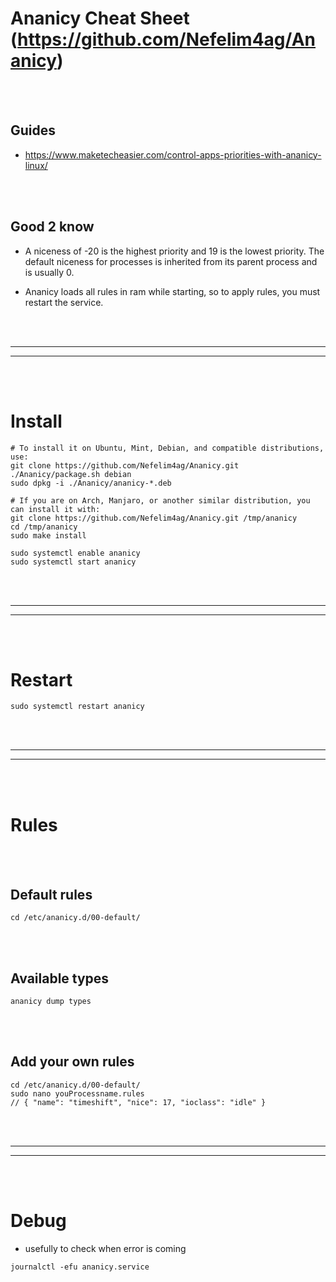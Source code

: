 # Ananicy Cheat Sheet (https://github.com/Nefelim4ag/Ananicy)

<br><br>

## Guides
- https://www.maketecheasier.com/control-apps-priorities-with-ananicy-linux/

<br><br>

## Good 2 know
- A niceness of -20 is the highest priority and 19 is the lowest priority. The default niceness for processes is inherited from its parent process and is usually 0.

- Ananicy loads all rules in ram while starting, so to apply rules, you must restart the service.









<br><br>
________________________________
________________________________
<br><br>


# Install
```shell
# To install it on Ubuntu, Mint, Debian, and compatible distributions, use:
git clone https://github.com/Nefelim4ag/Ananicy.git
./Ananicy/package.sh debian
sudo dpkg -i ./Ananicy/ananicy-*.deb

# If you are on Arch, Manjaro, or another similar distribution, you can install it with:
git clone https://github.com/Nefelim4ag/Ananicy.git /tmp/ananicy
cd /tmp/ananicy
sudo make install
```

```shell
sudo systemctl enable ananicy
sudo systemctl start ananicy
```




<br><br>
________________________________
________________________________
<br><br>


# Restart
```
sudo systemctl restart ananicy
```


























<br><br>
________________________________
________________________________
<br><br>

# Rules

<br><br>

## Default rules
```shell
cd /etc/ananicy.d/00-default/
```

<br><br>

## Available types
```shell
ananicy dump types
```

<br><br>

## Add your own rules
```
cd /etc/ananicy.d/00-default/
sudo nano youProcessname.rules
// { "name": "timeshift", "nice": 17, "ioclass": "idle" }
```























<br><br>
________________________________
________________________________
<br><br>

# Debug
- usefully to check when error is coming
```shell
journalctl -efu ananicy.service
```





